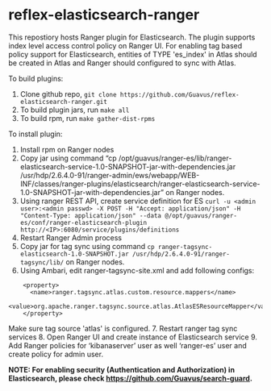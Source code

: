 # reflex-elasticsearch-ranger

This repostiory hosts Ranger plugin for Elasticsearch. The plugin supports index level access control policy on Ranger UI. For enabling tag based policy support for Elasticsearch, entities of TYPE 'es_index' in Atlas should be created in Atlas and Ranger should configured to sync with Atlas.

To build plugins:
1. Clone github repo, ``git clone https://github.com/Guavus/reflex-elasticsearch-ranger.git``
2. To build plugin jars, run ``make all``
3. To build rpm, run ``make gather-dist-rpms``

To install plugin:
1. Install rpm on Ranger nodes
2. Copy jar using command “cp /opt/guavus/ranger-es/lib/ranger-elasticsearch-service-1.0-SNAPSHOT-jar-with-dependencies.jar /usr/hdp/2.6.4.0-91/ranger-admin/ews/webapp/WEB-INF/classes/ranger-plugins/elasticsearch/ranger-elasticsearch-service-1.0-SNAPSHOT-jar-with-dependencies.jar” on Ranger nodes.
3. Using ranger REST API, create service definition for ES ``curl -u <admin user>:<admin passwd> -X POST -H "Accept: application/json" -H "Content-Type: application/json" --data @/opt/guavus/ranger-es/conf/ranger-elasticsearch-plugin http://<IP>:6080/service/plugins/definitions``
4. Restart Ranger Admin process
5. Copy jar for tag sync using command ``cp ranger-tagsync-elasticsearch-1.0-SNAPSHOT.jar /usr/hdp/2.6.4.0-91/ranger-tagsync/lib/`` on Ranger nodes.
6. Using Ambari, edit ranger-tagsync-site.xml and add following configs:
```
    <property>
      <name>ranger.tagsync.atlas.custom.resource.mappers</name>
      <value>org.apache.ranger.tagsync.source.atlas.AtlasESResourceMapper</value>
    </property>
```
Make sure tag source 'atlas' is configured.
7. Restart ranger tag sync services
8. Open Ranger UI and create instance of Elasticsearch service
9. Add Ranger policies for ‘kibanaserver’ user as well ‘ranger-es’ user and create policy for admin user.

**NOTE: For enabling security (Authentication and Authorization) in Elasticsearch, please check https://github.com/Guavus/search-guard.**
